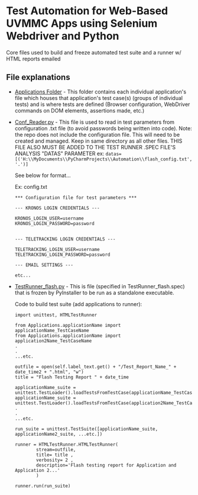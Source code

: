 # Test Automation for Web-Based UVMMC Apps using Selenium Webdriver and Python

Core files used to build and freeze automated test suite and a runner w/ HTML reports emailed

## File explanations

* [Applications Folder](https://github.uvmhealth.org/m306517/Automation/tree/master/Applications) - This folder contains each individual application's file which houses that application's test case(s) (groups of individual tests) and is where tests are defined (Browser configuration, WebDriver commands on DOM elements, assertions made, etc.)


* [Conf_Reader.py](https://github.uvmhealth.org/m306517/Automation/blob/master/Conf_Reader.py) - This file is used to read in test parameters from configuration .txt file (to avoid passwords being written into code). 
  Note: the repo does not include the configuration file. This will need to be created and managed. Keep in same directory as all other files.
        THIS FILE ALSO MUST BE ADDED TO THE TEST RUNNER .SPEC FILE'S ANALYSIS "DATAS" PARAMETER
        ex: 
        ```
        datas=[('H:\\MyDocuments\\PyCharmProjects\\Automation\\flash_config.txt', '.')]
        ```
      
    See below for format...

    Ex: config.txt
    ```
    *** Configuration file for test parameters ***
   
    --- KRONOS LOGIN CREDENTIALS ---
    
    KRONOS_LOGIN_USER=username
    KRONOS_LOGIN_PASSWORD=password
    
    
    --- TELETRACKING LOGIN CREDENTIALS ---
    
    TELETRACKING_LOGIN_USER=username
    TELETRACKING_LOGIN_PASSWORD=password
    
    --- EMAIL SETTINGS ---
    
    etc...
    ```

* [TestRunner_flash.py](https://github.uvmhealth.org/m306517/Automation/blob/master/TestRunner_flash.py) - This is file (specified in TestRunner_flash.spec) that is frozen by PyInstaller to be run as a standalone executable.

    Code to build test suite (add applications to runner):
    
    ```
    import unittest, HTMLTestRunner

    from Applications.applicationName import applicationName_TestCaseName
    from Applications.applicationName import application2Name_TestCaseName
    .
    .
    ...etc.
    
    outfile = open(self.label_text.get() + "/Test_Report_Name_" + date_time2 + ".html", "w")
    title = "Flash Testing Report " + date_time
        
    applicationName_suite = unittest.TestLoader().loadTestsFromTestCase(applicationName_TestCaseName)
    applicationName_suite = unittest.TestLoader().loadTestsFromTestCase(application2Name_TestCaseName)
    .
    .
    ...etc.
    
    run_suite = unittest.TestSuite([applicationName_suite, applicationName2_suite, ...etc.])
        
    runner = HTMLTestRunner.HTMLTestRunner(
            stream=outfile,
            title= title ,
            verbosity= 2 ,
            description='Flash testing report for Application and Application 2...'
            )
              
    runner.run(run_suite)
    ```

        



